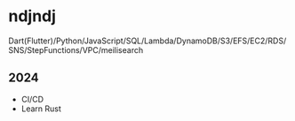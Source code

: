 # ndjndj

Dart(Flutter)/Python/JavaScript/SQL/Lambda/DynamoDB/S3/EFS/EC2/RDS/SNS/StepFunctions/VPC/meilisearch

## 2024 
- CI/CD
- Learn Rust
